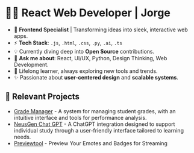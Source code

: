 # 👨‍💻 React Web Developer | Jorge

- 🚀 **Frontend Specialist** | Transforming ideas into sleek, interactive web apps.
- ⚡ **Tech Stack**: `.js`, `.html`, `.css`, `.py`, `.ai`, `.ts`
- 💡 Currently diving deep into **Open Source** contributions.
- 💬 **Ask me about**: React, UI/UX, Python, Design Thinking, Web Development.
- 🌱 Lifelong learner, always exploring new tools and trends.
- ✨ Passionate about **user-centered design** and **scalable systems**.


## 🔗 Relevant Projects
- [Grade Manager](https://developer.neuswebs.com/) - A system for managing student grades, with an intuitive interface and tools for performance analysis.
- [NeusGen Chat GPT](https://neusgen.com/) - A ChatGPT integration designed to support individual study through a user-friendly interface tailored to learning needs.
- [Previewtool]([https://neusgen.com/](https://previewtool.streampng.com/)) - Preview Your Emotes and Badges for Streaming 
